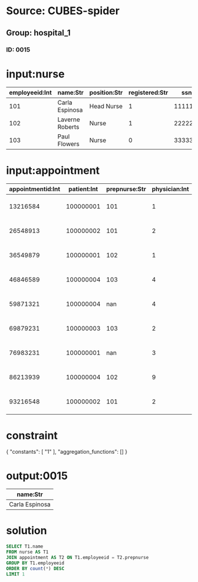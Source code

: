 # Source: CUBES-spider
## Group: hospital_1
### ID: 0015

# input:nurse

| employeeid:Int | name:Str | position:Str | registered:Str | ssn:Int |
|---|---|---|---|---|
| 101 | Carla Espinosa | Head Nurse | 1 | 111111110 |
| 102 | Laverne Roberts | Nurse | 1 | 222222220 |
| 103 | Paul Flowers | Nurse | 0 | 333333330 |

# input:appointment

| appointmentid:Int | patient:Int | prepnurse:Str | physician:Int | start:Str | end:Str | examinationroom:Str |
|---|---|---|---|---|---|---|
| 13216584 | 100000001 | 101 | 1 | 2008-04-24 10:00 | 2008-04-24 11:00 | A |
| 26548913 | 100000002 | 101 | 2 | 2008-04-24 10:00 | 2008-04-24 11:00 | B |
| 36549879 | 100000001 | 102 | 1 | 2008-04-25 10:00 | 2008-04-25 11:00 | A |
| 46846589 | 100000004 | 103 | 4 | 2008-04-25 10:00 | 2008-04-25 11:00 | B |
| 59871321 | 100000004 | nan | 4 | 2008-04-26 10:00 | 2008-04-26 11:00 | C |
| 69879231 | 100000003 | 103 | 2 | 2008-04-26 11:00 | 2008-04-26 12:00 | C |
| 76983231 | 100000001 | nan | 3 | 2008-04-26 12:00 | 2008-04-26 13:00 | C |
| 86213939 | 100000004 | 102 | 9 | 2008-04-27 10:00 | 2008-04-21 11:00 | A |
| 93216548 | 100000002 | 101 | 2 | 2008-04-27 10:00 | 2008-04-27 11:00 | B |

# constraint

{
  "constants": [
    "1"
  ],
  "aggregation_functions": []
}

# output:0015

| name:Str |
|---|
| Carla Espinosa |

# solution

```sql
SELECT T1.name
FROM nurse AS T1
JOIN appointment AS T2 ON T1.employeeid = T2.prepnurse
GROUP BY T1.employeeid
ORDER BY count(*) DESC
LIMIT 1
```
